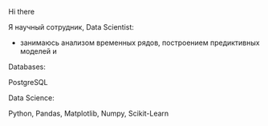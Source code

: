 Hi there 

Я научный сотрудник, Data Scientist:
- занимаюсь анализом временных рядов, построением предиктивных моделей и 

Databases:

PostgreSQL

Data Science:

Python, Pandas, Matplotlib, Numpy, Scikit-Learn



